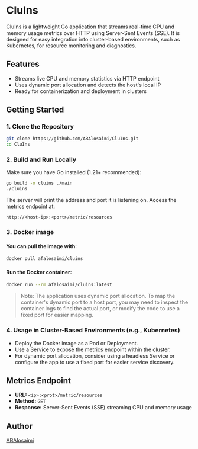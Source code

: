 # CluIns

CluIns is a lightweight Go application that streams real-time CPU and memory usage metrics over HTTP using Server-Sent Events (SSE). It is designed for easy integration into cluster-based environments, such as Kubernetes, for resource monitoring and diagnostics.

## Features
- Streams live CPU and memory statistics via HTTP endpoint
- Uses dynamic port allocation and detects the host's local IP
- Ready for containerization and deployment in clusters

## Getting Started

### 1. Clone the Repository
```sh
git clone https://github.com/ABAlosaimi/CluIns.git
cd CluIns
```

### 2. Build and Run Locally
Make sure you have Go installed (1.21+ recommended):
```sh
go build -o cluins ./main
./cluins
```
The server will print the address and port it is listening on. Access the metrics endpoint at:
```
http://<host-ip>:<port>/metric/resources
```

### 3. Docker image
#### You can pull the image with:
```sh
docker pull afalosaimi/cluins 
```
#### Run the Docker container:
```sh
docker run --rm afalosaimi/cluins:latest
```
> Note: The application uses dynamic port allocation. To map the container's dynamic port to a host port, you may need to inspect the container logs to find the actual port, or modify the code to use a fixed port for easier mapping.

### 4. Usage in Cluster-Based Environments (e.g., Kubernetes)
- Deploy the Docker image as a Pod or Deployment.
- Use a Service to expose the metrics endpoint within the cluster.
- For dynamic port allocation, consider using a headless Service or configure the app to use a fixed port for easier service discovery.

## Metrics Endpoint
- **URL:** `<ip>:<prot>/metric/resources`
- **Method:** `GET`
- **Response:** Server-Sent Events (SSE) streaming CPU and memory usage

## Author
[ABAlosaimi](https://github.com/ABAlosaimi)